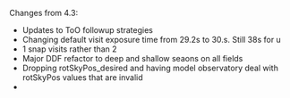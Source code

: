 

Changes from 4.3:

* Updates to ToO followup strategies
* Changing default visit exposure time from 29.2s to 30.s. Still 38s for u
* 1 snap visits rather than 2
* Major DDF refactor to deep and shallow seaons on all fields
* Dropping rotSkyPos_desired and having model observatory deal with rotSkyPos values that are invalid
* 

